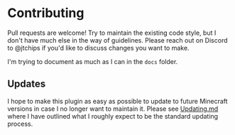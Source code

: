 Contributing
============

Pull requests are welcome! Try to maintain the existing code style, but I don't have much else in the way of guidelines.
Please reach out on Discord to @jtchips if you'd like to discuss changes you want to make.

I'm trying to document as much as I can in the `docs` folder.

Updates
-------
I hope to make this plugin as easy as possible to update to future Minecraft versions in case I no longer want to
maintain it. Please see [Updating.md](docs/Updating.md) where I have outlined what I roughly expect to be the standard
updating process.
